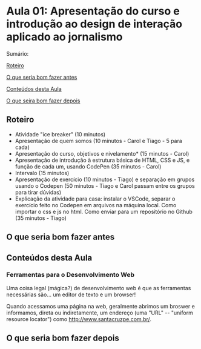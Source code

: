 # Aula 01: Apresentação do curso e introdução ao design de interação aplicado ao jornalismo

Sumário:

[Roteiro](#roteiro)

[O que seria bom fazer antes](#o-que-seria-bom-fazer-antes)

[Conteúdos desta Aula](#conteúdos-desta-aula)

[O que seira bom fazer depois](#o-que-seria-bom-fazer-depois)

## Roteiro

- Atividade "ice breaker" (10 minutos)
- Apresentação de quem somos (10 minutos - Carol e Tiago - 5 para cada)
- Apresentação do curso, objetivos e nivelamento* (15 minutos - Carol)
- Apresentação de introdução à estrutura básica de HTML, CSS e JS, e função de cada um, usando CodePen (35 minutos - Carol)
- Intervalo (15 minutos)
- Apresentação de exercício (10 minutos - Tiago) e separação em grupos usando o Codepen (50 minutos - Tiago e Carol passam entre os grupos para tirar dúvidas)
- Explicação da atividade para casa: instalar o VSCode, separar o exercício feito no Codepen em arquivos na máquina local. Como importar o css e js no html. Como enviar para um repositório no Github (35 minutos - Tiago)

## O que seria bom fazer antes

## Conteúdos desta Aula

### Ferramentas para o Desenvolvimento Web

Uma coisa legal (mágica?) de desenvolvimento web é que as ferramentas necessárias são... um editor de texto e um browser!

Quando acessamos uma página na web, geralmente abrimos um broswer e informamos, direta ou indiretamente, um endereço (uma "URL" -- "uniform resource locator") como http://www.santacruzpe.com.br/.



## O que seria bom fazer depois


